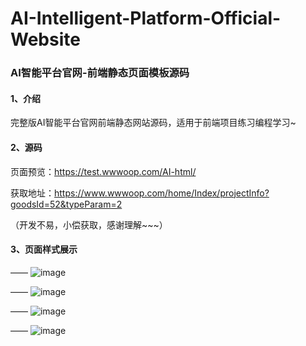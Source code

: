 # AI-Intelligent-Platform-Official-Website
### AI智能平台官网-前端静态页面模板源码
#### 1、介绍

完整版AI智能平台官网前端静态网站源码，适用于前端项目练习编程学习~

#### 2、源码

页面预览：https://test.wwwoop.com/AI-html/

获取地址：https://www.wwwoop.com/home/Index/projectInfo?goodsId=52&typeParam=2

（开发不易，小偿获取，感谢理解~~~）

#### 3、页面样式展示
——
![image](https://github.com/user-attachments/assets/5d1fe1a0-6740-4549-9671-39625c3d671a)

——
![image](https://github.com/user-attachments/assets/a1c0a88e-9902-462c-8af6-922c04ca15d8)

——
![image](https://github.com/user-attachments/assets/6ecbb4ba-ee69-4556-8948-dc68c65347ac)

——
![image](https://github.com/user-attachments/assets/52553f28-9487-4038-84fa-04133d7e5140)
